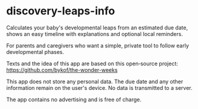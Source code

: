 # discovery-leaps-info

Calculates your baby's developmental leaps from an estimated due date, shows an easy timeline with explanations and optional local reminders.

For parents and caregivers who want a simple, private tool to follow early developmental phases.

Texts and the idea of this app are based on this open‑source project: https://github.com/bykof/the-wonder-weeks

This app does not store any personal data. The due date and any other information remain on the user's device. No data is transmitted to a server.

The app contains no advertising and is free of charge.
